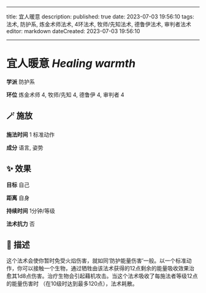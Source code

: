 
---
title: 宜人暖意
description: 
published: true
date: 2023-07-03 19:56:10
tags: 法术, 防护系, 炼金术师法术, 4环法术, 牧师/先知法术, 德鲁伊法术, 审判者法术
editor: markdown
dateCreated: 2023-07-03 19:56:10

---

# **宜人暖意** *Healing warmth*

**学派** 防护系 

**环位** 炼金术师 4, 牧师/先知 4, 德鲁伊 4, 审判者 4

## 🪄 施放

**施法时间** 1 标准动作

**成分** 语言, 姿势

## ✨ 效果 

**目标** 自己 

**距离** 自身  

**持续时间** 1分钟/等级 

**法术抗力** 否

## 📖 描述

这个法术会使你暂时免受火焰伤害，就如同‘防护能量伤害’一般。以一个标准动作，你可以接触一个生物，通过牺牲由该法术获得的12点剩余的能量吸收效果治愈其1d8点伤害。治疗生物会引起藉机攻击。当这个法术吸收了每施法者等级12点的能量伤害时 （在10级时达到最多120点），法术耗散。
    